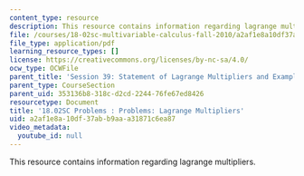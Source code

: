 ```yaml
---
content_type: resource
description: This resource contains information regarding lagrange multipliers.
file: /courses/18-02sc-multivariable-calculus-fall-2010/a2af1e8a10df37abb9aaa31871c6ea87_MIT18_02SC_pb_46_quest.pdf
file_type: application/pdf
learning_resource_types: []
license: https://creativecommons.org/licenses/by-nc-sa/4.0/
ocw_type: OCWFile
parent_title: 'Session 39: Statement of Lagrange Multipliers and Example'
parent_type: CourseSection
parent_uid: 353136b8-318c-d2cd-2244-76fe67ed8426
resourcetype: Document
title: '18.02SC Problems : Problems: Lagrange Multipliers'
uid: a2af1e8a-10df-37ab-b9aa-a31871c6ea87
video_metadata:
  youtube_id: null
---
```

This resource contains information regarding lagrange multipliers.